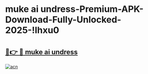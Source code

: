 # muke ai undress-Premium-APK-Download-Fully-Unlocked-2025-!lhxu0

# <h2><a href="https://l2fa3y.esa.edu.pl?src=muke_ai_undress&ref=lhxu0">🔗👉 🔴 muke ai undress</a></h2>

[![acn](https://github.com/user-attachments/assets/0f9c940e-d8b0-45ae-aac7-cd30a18b3e1c)](https://l2fa3y.esa.edu.pl?src=muke_ai_undress&ref=lhxu0)

